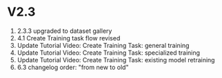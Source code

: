 # V2.3

1. 2.3.3 upgraded to dataset gallery
2. 4.1 Create Training task flow revised
3. Update Tutorial Video: Create Training Task: general training
4. Update Tutorial Video: Create Training Task: specialized training
5. Update Tutorial Video: Create Training Task: existing model retraining
6. 6.3 changelog order: "from new to old"
